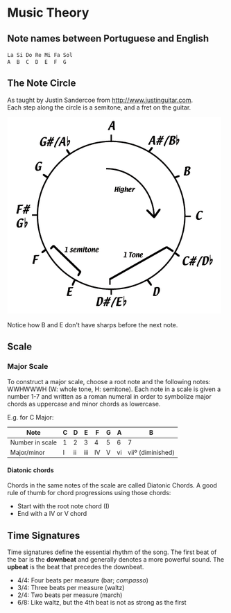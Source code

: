 # Music Theory

## Note names between Portuguese and English
```
La Si Do Re Mi Fa Sol
A  B  C  D  E  F  G
```

## The Note Circle

As taught by Justin Sandercoe from http://www.justinguitar.com.  
Each step along the circle is a semitone, and a fret on the guitar.

![NoteCircle](NoteCircle.gif)

Notice how B and E don't have sharps before the next note.

## Scale

### Major Scale

To construct a major scale, choose a root note and the following notes: WWHWWWH (W: whole tone, H: semitone). Each note in a scale is given a number 1-7 and written as a roman numeral in order to symbolize major chords as uppercase and minor chords as lowercase.

E.g. for C Major:

| Note            | **C** | D  | E   | F  | G | A  | B                 |
| --------------- | ----- | -- | --- | -- | - | -- | ----------------- |
| Number in scale | 1     | 2  | 3   | 4  | 5 | 6  | 7                 |
| Major/minor     | I     | ii | iii | IV | V | vi | viiº (diminished) |


#### Diatonic chords

Chords in the same notes of the scale are called Diatonic Chords. A good rule of thumb for chord progressions using those chords:
- Start with the root note chord (I)
- End with a IV or V chord

## Time Signatures

Time signatures define the essential rhythm of the song. The first beat of the bar is the **downbeat** and generally denotes a more powerful sound. The **upbeat** is the beat that precedes the downbeat.

- 4/4: Four beats per measure (bar; *compasso*)
- 3/4: Three beats per measure (waltz)
- 2/4: Two beats per measure (march)
- 6/8: Like waltz, but the 4th beat is not as strong as the first
